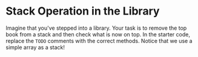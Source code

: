 # Stack Operation in the Library

Imagine that you've stepped into a library. Your task is to remove the top book from a stack and then check what is now on top. In the starter code, replace the `TODO` comments with the correct methods. Notice that we use a simple array as a stack!
